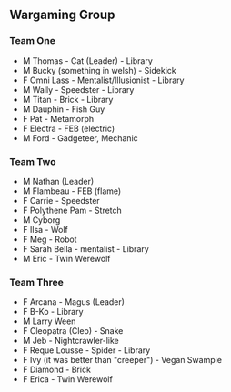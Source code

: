 ## <A NAME="gg"> Wargaming Group</A>

### Team One
 + M Thomas - Cat (Leader) - Library
 + M Bucky (something in welsh) - Sidekick
 + F Omni Lass - Mentalist/Illusionist - Library
 + M Wally - Speedster - Library
 + M Titan - Brick - Library
 + M Dauphin - Fish Guy
 + F Pat - Metamorph
 + F Electra - FEB (electric)
 + M Ford - Gadgeteer, Mechanic

### Team Two
 + M Nathan (Leader)
 + M Flambeau - FEB (flame)
 + F Carrie - Speedster
 + F Polythene Pam - Stretch
 + M Cyborg
 + F Ilsa - Wolf
 + F Meg - Robot
 + F Sarah Bella - mentalist - Library
 + M Eric - Twin Werewolf

### Team Three
 + F Arcana - Magus (Leader)
 + F B-Ko - Library
 + M Larry Ween
 + F Cleopatra (Cleo) - Snake
 + M Jeb - Nightcrawler-like
 + F Reque Lousse - Spider - Library
 + F Ivy (it was better than "creeper") - Vegan Swampie
 + F Diamond - Brick
 + F Erica - Twin Werewolf
